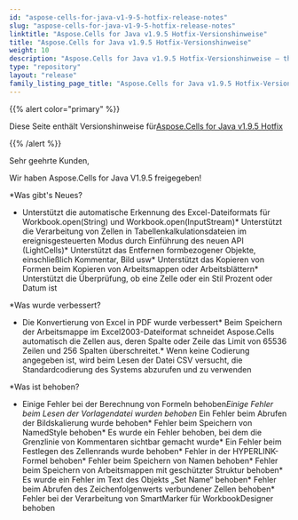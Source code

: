 ```yaml
---
id: "aspose-cells-for-java-v1-9-5-hotfix-release-notes"
slug: "aspose-cells-for-java-v1-9-5-hotfix-release-notes"
linktitle: "Aspose.Cells for Java v1.9.5 Hotfix-Versionshinweise"
title: "Aspose.Cells for Java v1.9.5 Hotfix-Versionshinweise"
weight: 10
description: "Aspose.Cells for Java v1.9.5 Hotfix-Versionshinweise – the latest updates and fixes."
type: "repository"
layout: "release"
family_listing_page_title: "Aspose.Cells for Java v1.9.5 Hotfix-Versionshinweise"
---
```

{{% alert color="primary" %}} 

 Diese Seite enthält Versionshinweise für[Aspose.Cells for Java v1.9.5 Hotfix](https://releases.aspose.com/cells/java/new-releases/aspose.cells-for-java-v1.9.5-hotfix/)

{{% /alert %}} 

 Sehr geehrte Kunden,

 Wir haben Aspose.Cells for Java V1.9.5 freigegeben!

 *Was gibt's Neues?

- Unterstützt die automatische Erkennung des Excel-Dateiformats für Workbook.open(String) und Workbook.open(InputStream)* Unterstützt die Verarbeitung von Zellen in Tabellenkalkulationsdateien im ereignisgesteuerten Modus durch Einführung des neuen API (LightCells)* Unterstützt das Entfernen formbezogener Objekte, einschließlich Kommentar, Bild usw* Unterstützt das Kopieren von Formen beim Kopieren von Arbeitsmappen oder Arbeitsblättern* Unterstützt die Überprüfung, ob eine Zelle oder ein Stil Prozent oder Datum ist

 *Was wurde verbessert?

- Die Konvertierung von Excel in PDF wurde verbessert* Beim Speichern der Arbeitsmappe im Excel2003-Dateiformat schneidet Aspose.Cells automatisch die Zellen aus, deren Spalte oder Zeile das Limit von 65536 Zeilen und 256 Spalten überschreitet.* Wenn keine Codierung angegeben ist, wird beim Lesen der Datei CSV versucht, die Standardcodierung des Systems abzurufen und zu verwenden

 *Was ist behoben?

- Einige Fehler bei der Berechnung von Formeln behoben*Einige Fehler beim Lesen der Vorlagendatei wurden behoben* Ein Fehler beim Abrufen der Bildskalierung wurde behoben* Fehler beim Speichern von NamedStyle behoben* Es wurde ein Fehler behoben, bei dem die Grenzlinie von Kommentaren sichtbar gemacht wurde* Ein Fehler beim Festlegen des Zellenrands wurde behoben* Fehler in der HYPERLINK-Formel behoben* Fehler beim Speichern von Namen behoben* Fehler beim Speichern von Arbeitsmappen mit geschützter Struktur behoben* Es wurde ein Fehler im Text des Objekts „Set Name“ behoben* Fehler beim Abrufen des Zeichenfolgenwerts verbundener Zellen behoben* Fehler bei der Verarbeitung von SmartMarker für WorkbookDesigner behoben
